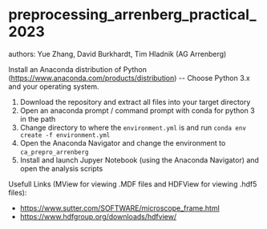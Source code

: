 # preprocessing_arrenberg_practical_2023
authors: Yue Zhang, David Burkhardt, Tim Hladnik (AG Arrenberg)

Install an Anaconda distribution of Python (https://www.anaconda.com/products/distribution) -- Choose Python 3.x and your operating system. 

1. Download the repository and extract all files into your target directory
2. Open an anaconda prompt / command prompt with conda for python 3 in the path
3. Change directory to where the <code>environment.yml</code> is and run <code>conda env create -f environment.yml</code>
4. Open the Anaconda Navigator and change the environment to <code>ca_prepro_arrenberg</code>
5. Install and launch Jupyer Notebook (using the Anaconda Navigator) and open the analysis scripts


Usefull Links (MView for viewing .MDF files and HDFView for viewing .hdf5 files):

* https://www.sutter.com/SOFTWARE/microscope_frame.html
* https://www.hdfgroup.org/downloads/hdfview/
